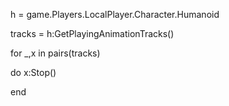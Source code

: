 h = game.Players.LocalPlayer.Character.Humanoid

tracks = h:GetPlayingAnimationTracks()

for _,x in pairs(tracks)

do x:Stop()

end
